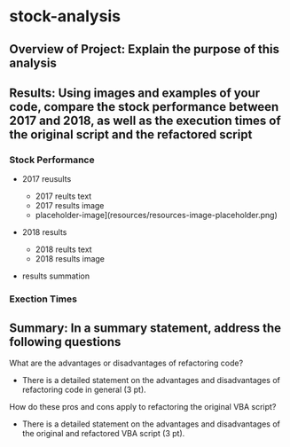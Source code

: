 # stock-analysis

## Overview of Project: Explain the purpose of this analysis

## Results: Using images and examples of your code, compare the stock performance between 2017 and 2018, as well as the execution times of the original script and the refactored script

### Stock Performance

- 2017 reusults
  - 2017 reults text
  - 2017 results image
  - placeholder-image](resources/resources-image-placeholder.png)

- 2018 results
  - 2018 reults text
  - 2018 results image

- results summation

### Exection Times

## Summary: In a summary statement, address the following questions

What are the advantages or disadvantages of refactoring code?

- There is a detailed statement on the advantages and disadvantages of refactoring code in general (3 pt).

How do these pros and cons apply to refactoring the original VBA script?

- There is a detailed statement on the advantages and disadvantages of the original and refactored VBA script (3 pt).

